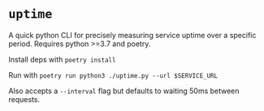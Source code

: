 # `uptime`

A quick python CLI for precisely measuring service uptime over a specific period. Requires python >=3.7 and poetry.

Install deps with `poetry install`

Run with `poetry run python3 ./uptime.py --url $SERVICE_URL`

Also accepts a `--interval` flag but defaults to waiting 50ms between requests.